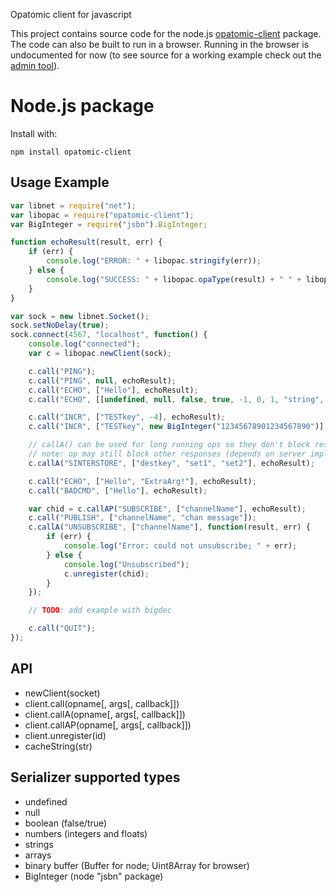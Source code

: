 Opatomic client for javascript

This project contains source code for the node.js
[opatomic-client](https://www.npmjs.com/package/opatomic-client) package.
The code can also be built to run in a browser. Running in the browser is
undocumented for now (to see source for a working example check out the
[admin tool](https://github.com/opatomic/admin-browser)).

# Node.js package

Install with:

    npm install opatomic-client

## Usage Example

```js
var libnet = require("net");
var libopac = require("opatomic-client");
var BigInteger = require("jsbn").BigInteger;

function echoResult(result, err) {
	if (err) {
		console.log("ERROR: " + libopac.stringify(err));
	} else {
		console.log("SUCCESS: " + libopac.opaType(result) + " " + libopac.stringify(result));
	}
}

var sock = new libnet.Socket();
sock.setNoDelay(true);
sock.connect(4567, "localhost", function() {
	console.log("connected");
	var c = libopac.newClient(sock);

	c.call("PING");
	c.call("PING", null, echoResult);
	c.call("ECHO", ["Hello"], echoResult);
	c.call("ECHO", [[undefined, null, false, true, -1, 0, 1, "string", []]], echoResult);

	c.call("INCR", ["TESTkey", -4], echoResult);
	c.call("INCR", ["TESTkey", new BigInteger("12345678901234567890")], echoResult);

	// callA() can be used for long running ops so they don't block responses
	// note: op may still block other responses (depends on server implementation)
	c.callA("SINTERSTORE", ["destkey", "set1", "set2"], echoResult);

	c.call("ECHO", ["Hello", "ExtraArg!"], echoResult);
	c.call("BADCMD", ["Hello"], echoResult);

	var chid = c.callAP("SUBSCRIBE", ["channelName"], echoResult);
	c.call("PUBLISH", ["channelName", "chan message"]);
	c.callA("UNSUBSCRIBE", ["channelName"], function(result, err) {
		if (err) {
			console.log("Error: could not unsubscribe; " + err);
		} else {
			console.log("Unsubscribed");
			c.unregister(chid);
		}
	});

	// TODO: add example with bigdec

	c.call("QUIT");
});

```


## API
 - newClient(socket)
 - client.call(opname[, args[, callback]])
 - client.callA(opname[, args[, callback]])
 - client.callAP(opname[, args[, callback]])
 - client.unregister(id)
 - cacheString(str)


## Serializer supported types
 - undefined
 - null
 - boolean (false/true)
 - numbers (integers and floats)
 - strings
 - arrays
 - binary buffer (Buffer for node; Uint8Array for browser)
 - BigInteger (node "jsbn" package)

